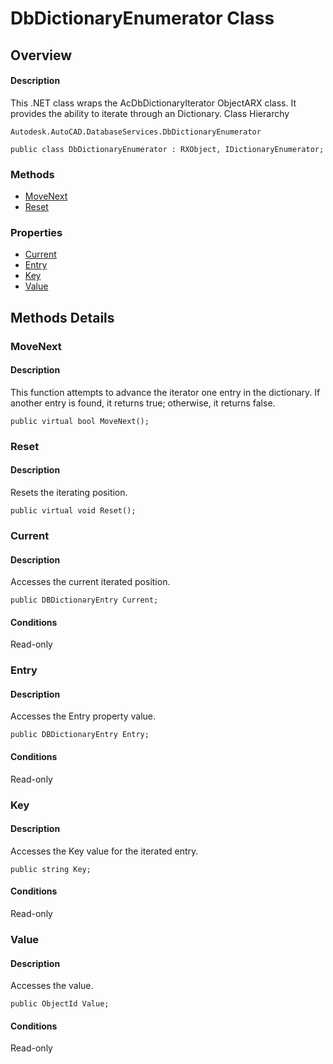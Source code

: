 # DbDictionaryEnumerator Class

## Overview

#### Description
This .NET class wraps the AcDbDictionaryIterator ObjectARX class. 
It provides the ability to iterate through an Dictionary.
Class Hierarchy
```text
Autodesk.AutoCAD.DatabaseServices.DbDictionaryEnumerator
```

```text
public class DbDictionaryEnumerator : RXObject, IDictionaryEnumerator;
```

### Methods

- [MoveNext](#movenext)
- [Reset](#reset)

### Properties

- [Current](#current)
- [Entry](#entry)
- [Key](#key)
- [Value](#value)


## Methods Details

### MoveNext

#### Description
This function attempts to advance the iterator one entry in the dictionary. If another entry is found, it returns true; otherwise, it returns false.
```text
public virtual bool MoveNext();
```

### Reset

#### Description
Resets the iterating position.
```text
public virtual void Reset();
```

### Current

#### Description
Accesses the current iterated position.
```text
public DBDictionaryEntry Current;
```

#### Conditions
Read-only
### Entry

#### Description
Accesses the Entry property value.
```text
public DBDictionaryEntry Entry;
```

#### Conditions
Read-only
### Key

#### Description
Accesses the Key value for the iterated entry.
```text
public string Key;
```

#### Conditions
Read-only
### Value

#### Description
Accesses the value.
```text
public ObjectId Value;
```

#### Conditions
Read-only
